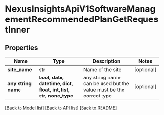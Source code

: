# NexusInsightsApiV1SoftwareManagementRecommendedPlanGetRequestInner


## Properties
Name | Type | Description | Notes
------------ | ------------- | ------------- | -------------
**site_name** | **str** | Name of the site | [optional] 
**any string name** | **bool, date, datetime, dict, float, int, list, str, none_type** | any string name can be used but the value must be the correct type | [optional]

[[Back to Model list]](../README.md#documentation-for-models) [[Back to API list]](../README.md#documentation-for-api-endpoints) [[Back to README]](../README.md)


